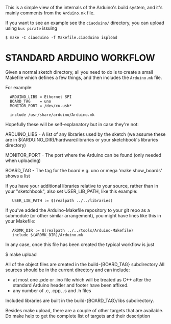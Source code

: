 This is a simple view of the internals of the Arduino's build system,
and it's mainly comments from the ``Arduino.mk`` file.

If you want to see an example see the ``ciaoduino/`` directory, you can
upload using ``bus pirate`` issuing

    $ make -C ciaoduino -f Makefile.ciaoduino ispload

# STANDARD ARDUINO WORKFLOW

Given a normal sketch directory, all you need to do is to create
a small Makefile which defines a few things, and then includes
the ``Arduino.mk`` file.

For example:

      ARDUINO_LIBS = Ethernet SPI
      BOARD_TAG    = uno
      MONITOR_PORT = /dev/cu.usb*

      include /usr/share/arduino/Arduino.mk

Hopefully these will be self-explanatory but in case they're not:

   ARDUINO_LIBS - A list of any libraries used by the sketch (we
                  assume these are in $(ARDUINO_DIR)/hardware/libraries
                  or your sketchbook's libraries directory)

   MONITOR_PORT - The port where the Arduino can be found (only needed
                  when uploading)

   BOARD_TAG    - The tag for the board e.g. uno or mega
                  'make show_boards' shows a list

If you have your additional libraries relative to your source, rather
than in your "sketchbook", also set USER_LIB_PATH, like this example:

       USER_LIB_PATH := $(realpath ../../libraries)

If you've added the Arduino-Makefile repository to your git repo as a
submodule (or other similar arrangement), you might have lines like this
in your Makefile:

       ARDMK_DIR := $(realpath ../../tools/Arduino-Makefile)
       include $(ARDMK_DIR)/Arduino.mk

In any case, once this file has been created the typical workflow is just

  $ make upload

All of the object files are created in the build-{BOARD_TAG} subdirectory
All sources should be in the current directory and can include:
 - at most one .pde or .ino file which will be treated as C++ after
   the standard Arduino header and footer have been affixed.
 - any number of .c, .cpp, .s and .h files

Included libraries are built in the build-{BOARD_TAG}/libs subdirectory.

Besides make upload, there are a couple of other targets that are available.
Do make help to get the complete list of targets and their description
